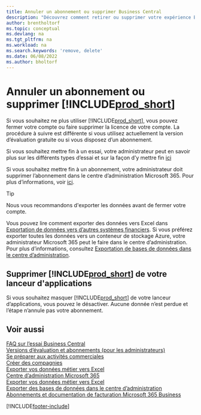 ```yaml
---
title: Annuler un abonnement ou supprimer Business Central
description: "Découvrez comment retirer ou supprimer votre expérience Business\_Central si vous disposez d’un abonnement d’évaluation ou si vous disposez d’un abonnement payant."
author: brentholtorf
ms.topic: conceptual
ms.devlang: na
ms.tgt_pltfrm: na
ms.workload: na
ms.search.keywords: 'remove, delete'
ms.date: 06/08/2022
ms.author: bholtorf
---
```

# <a name="unsubscribe-or-remove-"></a>Annuler un abonnement ou supprimer [!INCLUDE[prod_short](includes/prod_short.md)]

Si vous souhaitez ne plus utiliser [!INCLUDE[prod_short](includes/prod_short.md)], vous pouvez fermer votre compte ou faire supprimer la licence de votre compte. La procédure à suivre est différente si vous utilisez actuellement la version d’évaluation gratuite ou si vous disposez d’un abonnement.  

Si vous souhaitez mettre fin à un essai, votre administrateur peut en savoir plus sur les différents types d’essai et sur la façon d’y mettre fin [ici](/dynamics365/business-central/dev-itpro/administration/trials-subscriptions)  

Si vous souhaitez mettre fin à un abonnement, votre administrateur doit supprimer l’abonnement dans le centre d’administration Microsoft 365. Pour plus d’informations, voir [ici](/dynamics365/business-central/dev-itpro/administration/trials-subscriptions?#removing-a-subscription).  

> [!TIP]
> Nous vous recommandons d'exporter les données avant de fermer votre compte.

Vous pouvez lire comment exporter des données vers Excel dans [Exportation de données vers d’autres systèmes financiers](about-export-data.md#exporting-data-to-other-finance-systems). Si vous préférez exporter toutes les données vers un conteneur de stockage Azure, votre administrateur Microsoft 365 peut le faire dans le centre d’administration. Pour plus d’informations, consultez [Exportation de bases de données dans le centre d’administration](/dynamics365/business-central/dev-itpro/administration/tenant-admin-center-database-export).  

## <a name="removing--from-your-app-launcher"></a>Supprimer [!INCLUDE[prod_short](includes/prod_short.md)] de votre lanceur d'applications

Si vous souhaitez masquer [!INCLUDE[prod_short](includes/prod_short.md)] de votre lanceur d’applications, vous pouvez le désactiver. Aucune donnée n’est perdue et l’étape n’annule pas votre abonnement.  

## <a name="see-also"></a>Voir aussi

[FAQ sur l’essai Business Central](trial-faq.md)  
[Versions d’évaluation et abonnements (pour les administrateurs)](/dynamics365/business-central/dev-itpro/administration/trials-subscriptions)  
[Se préparer aux activités commerciales](ui-get-ready-business.md)  
[Créer des compagnies](about-new-company.md)  
[Exporter vos données métier vers Excel](about-export-data.md)  
[Centre d’administration Microsoft 365](https://admin.microsoft.com/)  
[Exporter vos données métier vers Excel](about-export-data.md)  
[Exporter des bases de données dans le centre d’administration](/dynamics365/business-central/dev-itpro/administration/tenant-admin-center-database-export)  
[Abonnements et documentation de facturation Microsoft 365 Business](/microsoft-365/commerce/)  

[!INCLUDE[footer-include](includes/footer-banner.md)]
